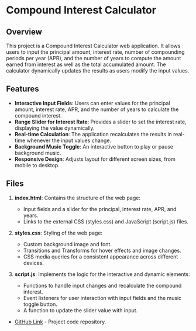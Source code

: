# Compound Interest Calculator

## Overview

This project is a Compound Interest Calculator web application. It allows users to input the principal amount, interest rate, number of compounding periods per year (APR), and the number of years to compute the amount earned from interest as well as the total accumulated amount. The calculator dynamically updates the results as users modify the input values.

## Features

- **Interactive Input Fields**: Users can enter values for the principal amount, interest rate, APR, and the number of years to calculate the compound interest.
- **Range Slider for Interest Rate**: Provides a slider to set the interest rate, displaying the value dynamically.
- **Real-time Calculation**: The application recalculates the results in real-time whenever the input values change.
- **Background Music Toggle**: An interactive button to play or pause background music.
- **Responsive Design**: Adjusts layout for different screen sizes, from mobile to desktop.


## Files

1. **index.html**: Contains the structure of the web page:
   - Input fields and a slider for the principal, interest rate, APR, and years.
   - Links to the external CSS (styles.css) and JavaScript (script.js) files.

2. **styles.css**: Styling of the web page:
   - Custom background image and font.
   - Transitions and Transforms for hover effects and image changes.
   - CSS media queries for a consistent appearance across different devices.

3. **script.js**: Implements the logic for the interactive and dynamic elements:
   - Functions to handle input changes and recalculate the compound interest.
   - Event listeners for user interaction with input fields and the music toggle button.
   - A function to update the slider value with input.

- [GitHub Link]() - Project code repository.
